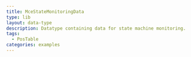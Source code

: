 ```yaml
---
title: MceStateMonitoringData
type: lib
layout: data-type
description: Datatype containing data for state machine monitoring.
tags: 
  - PosTable
categories: examples
---
```

